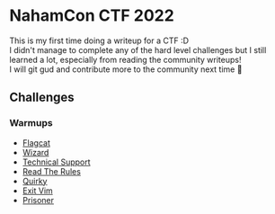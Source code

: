 # NahamCon CTF 2022 
This is my first time doing a writeup for a CTF :D\
I didn't manage to complete any of the hard level challenges but I still learned a lot, especially from reading the community writeups!\
I will git gud and contribute more to the community next time :muscle:

## Challenges
### Warmups
- [Flagcat](https://github.com/0xKaen/ctf-writeups/blob/main/2022/NahamCon/Warmups.md#flagcat)
- [Wizard](https://github.com/0xKaen/ctf-writeups/blob/main/2022/NahamCon/Warmups.md#wizard)
- [Technical Support](https://github.com/0xKaen/ctf-writeups/blob/main/2022/NahamCon/Warmups.md#technical-support)
- [Read The Rules](https://github.com/0xKaen/ctf-writeups/blob/main/2022/NahamCon/Warmups.md#read-the-rules)
- [Quirky](https://github.com/0xKaen/ctf-writeups/blob/main/2022/NahamCon/Warmups.md#quirky)
- [Exit Vim](https://github.com/0xKaen/ctf-writeups/blob/main/2022/NahamCon/Warmups.md#exit-vim)
- [Prisoner](https://github.com/0xKaen/ctf-writeups/blob/main/2022/NahamCon/Warmups.md#prisoner)
